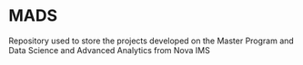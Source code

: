 # MADS
Repository used to store the projects developed on the Master Program and Data Science and Advanced Analytics from Nova IMS
